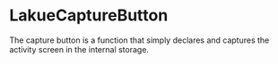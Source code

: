 # LakueCaptureButton
The capture button is a function that simply declares and captures the activity screen in the internal storage.
